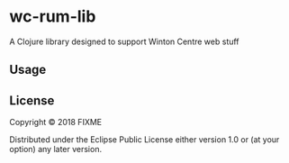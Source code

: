 # wc-rum-lib

A Clojure library designed to support Winton Centre web stuff

## Usage



## License

Copyright © 2018 FIXME

Distributed under the Eclipse Public License either version 1.0 or (at
your option) any later version.

